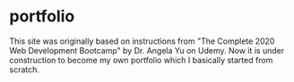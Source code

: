 # portfolio


This site was originally based on instructions from "The Complete 2020 Web Development Bootcamp" by Dr. Angela Yu on Udemy. Now it is under construction to become my own portfolio which I basically started from scratch.
